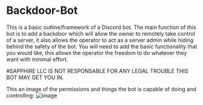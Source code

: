 # Backdoor-Bot
This is a basic outline/framework of a Discord bot. The main function of this bot is to add a backdoor which will allow the owner to remotely take control of a server, it also allows the operator to act as a server admin while hiding behind the safety of the bot. You will need to add the basic functionality that you would like, this allows the operator the freedom to do whatever they want with minimal effort. 

#SAPPHIRE LLC IS NOT RESPONSABLE FOR ANY LEGAL TROUBLE THIS BOT MAY GET YOU IN.

This an image of the permissions and things the bot is capable of doing and controlling:
![image](https://github.com/user-attachments/assets/4ebefa9f-dd38-4aaf-b7d4-09114446fea1)


